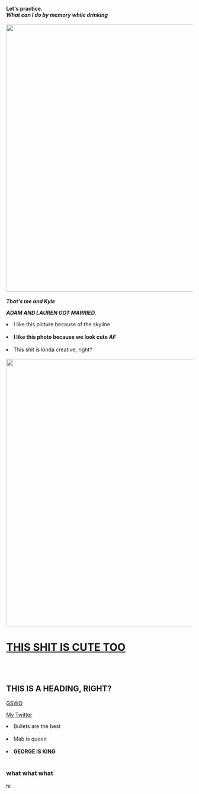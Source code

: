 <b>Let's practice.</b> <br>
<b><i>What can I do by memory while drinking</b></I><br><br>
<img src="https://scontent-ort2-2.xx.fbcdn.net/v/t1.0-9/73357311_10107759601892524_8135910648497307648_n.jpg?_nc_cat=105&ccb=2&_nc_sid=09cbfe&_nc_ohc=mw5TETnfH_oAX_CUqTm&_nc_ht=scontent-ort2-2.xx&oh=797af605473606c9753dadcb3c5c9c8b&oe=5FBFE390" width="720" height="720"><br><br>
<b><i>That's me and Kyle</b></i> <P>
  <b><I>ADAM AND LAUREN GOT MARRIED.</B></I><p><p>
  <li> I like this picture because of the skyline</li><br>
  <li><b>I like this photo because we look cute <i>AF</i></b></li><br>
  <li>This shit is kinda creative, right?</li><br>
<img src="https://scontent-ort2-2.xx.fbcdn.net/v/t1.0-9/123028995_10109115429468194_1074424504624193529_o.jpg?_nc_cat=107&ccb=2&_nc_sid=84a396&_nc_ohc=TO4XlhCE6lQAX_sBmmd&_nc_ht=scontent-ort2-2.xx&oh=77a82703620c47388d2281ebb0cc0077&oe=5FBFD951" height="720" width="900"><br>
  <h1><b><u>THIS SHIT IS CUTE TOO</B></U></h1><br><Br>
  <h2>THIS IS A HEADING, RIGHT?</h2><P>
  <a href="http://gswo.org">GSWO</a><P>
  <a href="http://twitter.com/kaitbarnes">My Twitter</A><Br>
  <li>Bullets are the best</li><br>
  <li>Mab is queen</li><Br>
  <li><b>GEORGE IS KING</B></LI><BR>
  <H3>what what what</H3><p>
hi

